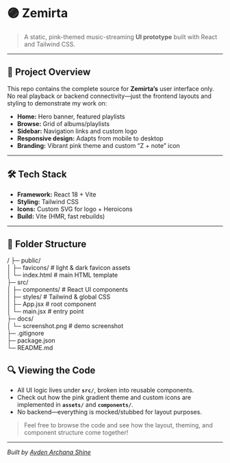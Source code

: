 # 🟣 Zemirta

> A static, pink-themed music-streaming **UI prototype** built with React and Tailwind CSS.

---

## 📝 Project Overview

This repo contains the complete source for **Zemirta’s** user interface only.  
No real playback or backend connectivity—just the frontend layouts and styling to demonstrate my work on:

- **Home:** Hero banner, featured playlists  
- **Browse:** Grid of albums/playlists  
- **Sidebar:** Navigation links and custom logo  
- **Responsive design:** Adapts from mobile to desktop  
- **Branding:** Vibrant pink theme and custom “Z + note” icon

---

## 🛠 Tech Stack

- **Framework:** React 18 + Vite  
- **Styling:** Tailwind CSS  
- **Icons:** Custom SVG for logo + Heroicons  
- **Build:** Vite (HMR, fast rebuilds)

---

## 📂 Folder Structure

/
├─ public/  
│   ├─ favicons/        # light & dark favicon assets  
│   └─ index.html       # main HTML template  
├─ src/  
│   ├─ components/      # React UI components  
│   ├─ styles/          # Tailwind & global CSS  
│   ├─ App.jsx          # root component  
│   └─ main.jsx         # entry point  
├─ docs/  
│   └─ screenshot.png   # demo screenshot  
├─ .gitignore  
├─ package.json  
└─ README.md


## 🔍 Viewing the Code

- All UI logic lives under **`src/`**, broken into reusable components.
- Check out how the pink gradient theme and custom icons are implemented in **`assets/`** and **`components/`**.
- No backend—everything is mocked/stubbed for layout purposes.

> Feel free to browse the code and see how the layout, theming, and component structure come together!

---

*Built by [Ayden Archana Shine](https://github.com/ayden03-debug)*  

